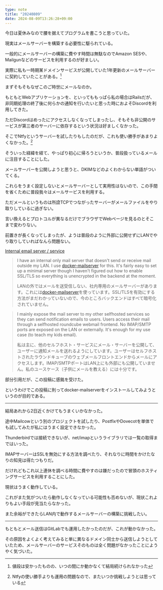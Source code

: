 ```yaml
---
type: note
title: "20240809"
date: 2024-08-09T13:26:28+09:00
---
```


今日は夏休みなので腰を据えてプログラムを書こうと思っていた。

現実はメールサーバーを構築する必要性に駆られている。

一般的にメールサーバーの構築に費やす時間は無駄なのでAmazon SESや、Mailgunなどのサービスを利用するのが好ましい。

実際に私も一時期某ドメインサービスが公開していた1年更新のメールサーバーに契約していたことがある。[^1]

[^1]: 値段は安かったものの、いつの間にか動かなくて結局続けられなかった

まずそもそもなぜこのご時世にメールなのか。

もともとWebアプリケーションを、といってももっぱら私の場合はRailsだが、非同期処理の終了後に何らかの通知を行いたいと思った時におよそDiscordを利用してきた。

ただDiscordはめったにアクセスしなくなってしまったし、そもそも非公開のサービスが第三者のサーバーに依存するという状況は好ましくなかった。

そこでNtfyというサーバーを試したりもしたのだが、これも使い勝手があまりよくなかった。[^2]

[^2]: Ntfyの使い勝手よりも運用の問題なので、またいつか挑戦しようとは思っている

そういった経緯を経て、やっぱり初心に帰ろうというか、普段扱っているメールに注目することにした。

メールサーバーを公開しようと思うと、DKIMなどのよくわからない単語がついてくる。

これらをうまく設定しないとメールサーバーとして実用性はないので、この手間を省くために普段我々はメールサービスを利用する。

ただメールというものは所詮TCPでつながったサーバーがメールファイルをやり取りしているに過ぎない。

言い換えるとプロトコルが異なるだけでブラウザでWebページを見るのとそこまで変わりない。

前置きが長くなってしまったが、ようは普段のように外部に公開せずにLANでやり取りしていればなんら問題ない。

[ Internal email server / service ](https://www.reddit.com/r/selfhosted/comments/pzbnol/internal_email_server_service/)

> I have an internal only mail server that doesn't send or receive mail outside my LAN. I use [docker-mailserver](https://github.com/docker-mailserver/docker-mailserver) for this. It's fairly easy to set up a minimal server though I haven't figured out how to enable SSL/TLS so everything is unencrypted in the backend at the moment.
>
> LANの外ではメールを送受信しない、社内専用のメールサーバーがあります。これには[docker-mailserver](https://github.com/docker-mailserver/docker-mailserver)を使っています。SSL/TLSを有効にする方法がまだわかっていないので、今のところバックエンドはすべて暗号化されていません。

> I mainly expose the mail server to my other selfhosted services so they can send notification emails to users. Users access their mail through a selfhosted roundcube webmail frontend. No IMAP/SMTP ports are exposed on the LAN or externally. It's enough for my use case (to teach my kids email).
>
> 私は主に、他のセルフホスト・サービスにメール・サーバーを公開して、ユーザーに通知メールを送れるようにしています。ユーザーはセルフホストされたラウンドキューブのウェブメールフロントエンドからメールにアクセスします。IMAP/SMTPポートはLAN上にも外部にも公開していません。私のユースケース（子供にメールを教える）には十分です。

部分引用だが、この投稿に感銘を受けた。

というわけでこの投稿に則ってdocker-mailserverをインストールしてみようというのが目的である。

---

結局あれから2日近くかけてもうまくいかなかった。

途中Mailcowという別のプロジェクトを試したり、PostfixやDovecotを単体でも試してみたが私にはうまく設定できなかった。

Thunderbirdでは接続できないが、net/imapというライブラリでは一覧の取得まではいった。

IMAPサーバーはSSLを無効にする方法を調べたり、それなりに時間をかけたなりの知見は得たつもりだ。

だけれどもこれ以上連休を調べる時間に費やすのは嫌だったので冒頭のホスティングサービスを利用することにした。

現状はうまく動作している。

これがまた気がついたら動作しなくなっている可能性も否めないが、現状これよりもよい手段が見当たらなかった。

また余裕ができたらLAN内で動作するメールサーバーの構築に挑戦したい。

---

もともとメール送信はGitLabでも運用したかったのだが、これが動かなかった。

その原因をよくよく考えてみると単に異なるドメイン同士から送信しようとしていたため、メールサーバーのサービスそのものは全く問題がなかったことにようやく気づいた。
